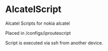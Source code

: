 # AlcatelScript
Alcatel Scripts for nokia alcatel

Placed in /configs/iproutescript

Script is executed via ssh from another device.
